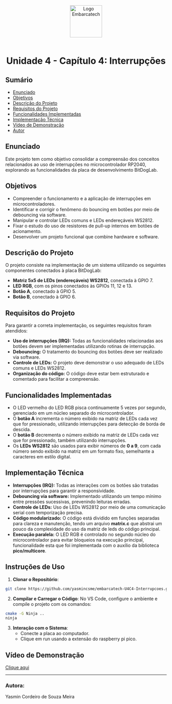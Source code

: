 <div align="center">
    <img src="https://moodle.embarcatech.cepedi.org.br/pluginfile.php/1/theme_moove/logo/1733422525/Group%20658.png" alt="Logo Embarcatech" height="100">
</div>

<br>

<div align="center">

# Unidade 4 - Capítulo 4: Interrupções

</div>


## Sumário

- [Enunciado](#enunciado)
- [Objetivos](#objetivos)
- [Descrição do Projeto](#descricao-do-projeto)
- [Requisitos do Projeto](#requisitos-do-projeto)
- [Funcionalidades Implementadas](#funcionalidades-implementadas)
- [Implementação Técnica](#implementacao-tecnica)
- [Vídeo de Demonstração](#video-de-demonstracao)
- [Autor](#autor)

## Enunciado
Este projeto tem como objetivo consolidar a compreensão dos conceitos relacionados ao uso de interrupções no microcontrolador RP2040, explorando as funcionalidades da placa de desenvolvimento BitDogLab.

## Objetivos
- Compreender o funcionamento e a aplicação de interrupções em microcontroladores.
- Identificar e corrigir o fenômeno do bouncing em botões por meio de debouncing via software.
- Manipular e controlar LEDs comuns e LEDs endereçáveis WS2812.
- Fixar o estudo do uso de resistores de pull-up internos em botões de acionamento.
- Desenvolver um projeto funcional que combine hardware e software.

## Descrição do Projeto
O projeto consiste na implementação de um sistema utilizando os seguintes componentes conectados à placa BitDogLab:

- **Matriz 5x5 de LEDs (endereçáveis) WS2812**, conectada à GPIO 7.
- **LED RGB**, com os pinos conectados às GPIOs 11, 12 e 13.
- **Botão A**, conectado à GPIO 5.
- **Botão B**, conectado à GPIO 6.

## Requisitos do Projeto
Para garantir a correta implementação, os seguintes requisitos foram atendidos:

- **Uso de interrupções (IRQ):** Todas as funcionalidades relacionadas aos botões devem ser implementadas utilizando rotinas de interrupção.
- **Debouncing:** O tratamento do bouncing dos botões deve ser realizado via software.
- **Controle de LEDs:** O projeto deve demonstrar o uso adequado de LEDs comuns e LEDs WS2812.
- **Organização do código:** O código deve estar bem estruturado e comentado para facilitar a compreensão.

## Funcionalidades Implementadas
- O LED vermelho do LED RGB pisca continuamente 5 vezes por segundo, gerenciado em um núcleo separado do microcontrolador.
- O **botão A** incrementa o número exibido na matriz de LEDs cada vez que for pressionado, utilizando interrupções para detecção de borda de descida.
- O **botão B** decrementa o número exibido na matriz de LEDs cada vez que for pressionado, também utilizando interrupções.
- Os **LEDs WS2812** são usados para exibir números de **0 a 9**, com cada número sendo exibido na matriz em um formato fixo, semelhante a caracteres em estilo digital.

## Implementação Técnica
- **Interrupções (IRQ):** Todas as interações com os botões são tratadas por interrupções para garantir a responsividade.
- **Debouncing via software:** Implementado utilizando um tempo mínimo entre pressões sucessivas, prevenindo leituras erradas.
- **Controle de LEDs:** Uso de LEDs WS2812 por meio de uma comunicação serial com temporização precisa.
- **Código modularizado:** O código está dividido em funções separadas para clareza e manutenção, tendo um arquivo **matrix.c** que abstrai um pouco da complexidade do uso da matriz de leds do código principal.
- **Execução paralela:** O LED RGB é controlado no segundo núcleo do microcontrolador para evitar bloqueios na execução principal, funcionalidade esta que foi implementada com o auxílio da biblioteca **pico/multicore**.

## Instruções de Uso

1. **Clonar o Repositório**:

```bash
git clone https://github.com/yasmincsme/embarcatech-U4C4-Interrupcoes.git
```

   

2. **Compilar e Carregar o Código**:
   No VS Code, configure o ambiente e compile o projeto com os comandos:

```bash	
cmake -G Ninja ..
ninja
```

3. **Interação com o Sistema**:
   - Conecte a placa ao computador.
   - Clique em run usando a extensão do raspberry pi pico.

## Vídeo de Demonstração

[Clique aqui](https://youtu.be/N1VxnZ14luk)

---
### Autora:
Yasmin Cordeiro de Souza Meira


